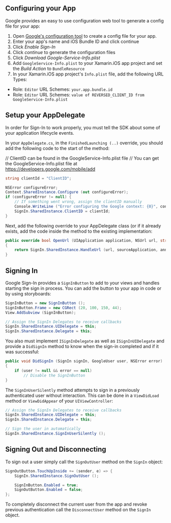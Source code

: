 

Configuring your App
--------------------

Google provides an easy to use configuration web tool to generate a config file for your app:  

1. Open [Google's configuration tool][1] to create a config file for your app.
2. Enter your app's name and iOS Bundle ID and click continue
3. Click *Enable Sign-In*
4. Click *continue* to generate the configuration files
5. Click *Download Google-Service-Info.plist*
6. Add `GoogleService-Info.plist` to your Xamarin.iOS app project and set the *Build Action* to `BundleResource`
7. In your Xamarin.iOS app project's `Info.plist` file, add the following URL Types:
  - Role: `Editor` URL Schemes: `your.app.bundle.id` 
  - Role: `Editor` URL Schemes: `value of REVERSED_CLIENT_ID from GoogleService-Info.plist`
  

Setup your AppDelegate
----------------------

In order for Sign-In to work properly, you must tell the SDK about some of your application lifecycle events.

In your `AppDelegate.cs`, in the `FinishedLaunching (..)` override, you should add the following code to the start of the method:

// ClientID can be found in the GoogleService-Info.plist file
// You can get the GoogleService-Info.plist file at https://developers.google.com/mobile/add
``` csharp
string clientId = "ClientID";

NSError configureError;
Context.SharedInstance.Configure (out configureError);
if (configureError != null) {
	// If something went wrong, assign the clientID manually
	Console.WriteLine ("Error configuring the Google context: {0}", configureError);
	SignIn.SharedInstance.ClientID = clientId;
}
```

Next, add the following override to your AppDelegate class (or if it already exists, add the code inside the method to the existing implementation:

``` csharp
public override bool OpenUrl (UIApplication application, NSUrl url, string sourceApplication, NSObject annotation)
{
	return SignIn.SharedInstance.HandleUrl (url, sourceApplication, annotation);
}
```


Signing In
----------

Google Sign-In provides a `SignInButton` to add to your views and handles starting the sign in process.  You can add the button to your app in code or by using storyboards:

``` csharp
SignInButton = new SignInButton ();
SignInButton.Frame = new CGRect (20, 100, 150, 44);
View.AddSubview (SignInButton);

// Assign the SignIn Delegates to receive callbacks
SignIn.SharedInstance.UIDelegate = this;
SignIn.SharedInstance.Delegate = this;
```

You also must implement `ISignInDelegate` as well as `ISignInUIDelegate` and provide a `DidSignIn` method to know when the sign-in completed and if it was successful:

``` csharp
public void DidSignIn (SignIn signIn, GoogleUser user, NSError error)
{
	if (user != null && error == null)
		// Disable the SignInButton
}
```

The `SignInUserSilently` method attempts to sign in a previously authenticated user without interaction.  This can be done in a `ViewDidLoad` method or `ViewDidAppear` of your `UIViewController`:

``` csharp
// Assign the SignIn Delegates to receive callbacks
SignIn.SharedInstance.UIDelegate = this;
SignIn.SharedInstance.Delegate = this;

// Sign the user in automatically
SignIn.SharedInstance.SignInUserSilently ();
```

Signing Out and Disconnecting 
----------

To sign out a user simply call the `SignOutUser` method on the `SignIn` object:

``` csharp
SignOutButton.TouchUpInside += (sender, e) => {
	SignIn.SharedInstance.SignOutUser ();

	SignInButton.Enabled = true;
	SignOutButton.Enabled = false;
};
```

To completely disconnect the current user from the app and revoke previous authentication call the `DisconnectUser` method on the `SignIn` object.


[1]: https://developers.google.com/mobile/add?platform=ios&cntapi=gcm
